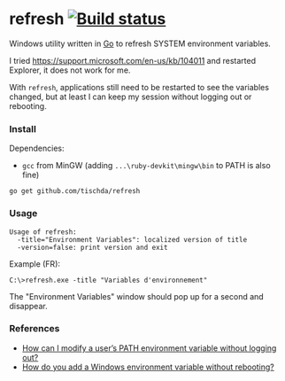 ﻿# refresh [![Build status](https://ci.appveyor.com/api/projects/status/ok7detq1hwnbd5cc?svg=true)](https://ci.appveyor.com/project/tischda/refresh)

Windows utility written in [Go](https://www.golang.org) to refresh
SYSTEM environment variables.

I tried https://support.microsoft.com/en-us/kb/104011 and restarted Explorer,
it does not work for me.

With `refresh`, applications still need to be restarted to see the variables
changed, but at least I can keep my session without logging out or rebooting.

### Install

Dependencies:

* `gcc` from MinGW (adding `...\ruby-devkit\mingw\bin` to PATH is also fine)

~~~
go get github.com/tischda/refresh
~~~

### Usage

~~~
Usage of refresh:
  -title="Environment Variables": localized version of title
  -version=false: print version and exit
~~~

Example (FR):

~~~
C:\>refresh.exe -title "Variables d'environnement"
~~~

The "Environment Variables" window should pop up for a second and disappear.

### References

* [How can I modify a user’s PATH environment variable without logging out?](http://serverfault.com/questions/33681/how-can-i-modify-a-user-s-path-environment-variable-without-logging-out?rq=1)
* [How do you add a Windows environment variable without rebooting?](http://serverfault.com/questions/8855/how-do-you-add-a-windows-environment-variable-without-rebooting)
